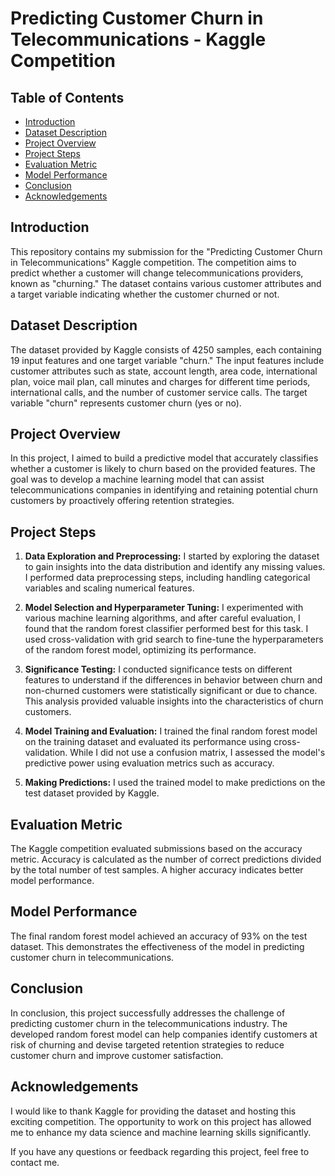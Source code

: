 # Predicting Customer Churn in Telecommunications - Kaggle Competition

## Table of Contents

- [Introduction](#introduction)
- [Dataset Description](#dataset-description)
- [Project Overview](#project-overview)
- [Project Steps](#project-steps)
- [Evaluation Metric](#evaluation-metric)
- [Model Performance](#model-performance)
- [Conclusion](#conclusion)
- [Acknowledgements](#acknowledgements)

## Introduction

This repository contains my submission for the "Predicting Customer Churn in Telecommunications" Kaggle competition. The competition aims to predict whether a customer will change telecommunications providers, known as "churning." The dataset contains various customer attributes and a target variable indicating whether the customer churned or not.

## Dataset Description

The dataset provided by Kaggle consists of 4250 samples, each containing 19 input features and one target variable "churn." The input features include customer attributes such as state, account length, area code, international plan, voice mail plan, call minutes and charges for different time periods, international calls, and the number of customer service calls. The target variable "churn" represents customer churn (yes or no).

## Project Overview

In this project, I aimed to build a predictive model that accurately classifies whether a customer is likely to churn based on the provided features. The goal was to develop a machine learning model that can assist telecommunications companies in identifying and retaining potential churn customers by proactively offering retention strategies.

## Project Steps

1. **Data Exploration and Preprocessing:** I started by exploring the dataset to gain insights into the data distribution and identify any missing values. I performed data preprocessing steps, including handling categorical variables and scaling numerical features.

2. **Model Selection and Hyperparameter Tuning:** I experimented with various machine learning algorithms, and after careful evaluation, I found that the random forest classifier performed best for this task. I used cross-validation with grid search to fine-tune the hyperparameters of the random forest model, optimizing its performance.

3. **Significance Testing:** I conducted significance tests on different features to understand if the differences in behavior between churn and non-churned customers were statistically significant or due to chance. This analysis provided valuable insights into the characteristics of churn customers.

4. **Model Training and Evaluation:** I trained the final random forest model on the training dataset and evaluated its performance using cross-validation. While I did not use a confusion matrix, I assessed the model's predictive power using evaluation metrics such as accuracy.

5. **Making Predictions:** I used the trained model to make predictions on the test dataset provided by Kaggle.

## Evaluation Metric

The Kaggle competition evaluated submissions based on the accuracy metric. Accuracy is calculated as the number of correct predictions divided by the total number of test samples. A higher accuracy indicates better model performance.

## Model Performance

The final random forest model achieved an accuracy of 93% on the test dataset. This demonstrates the effectiveness of the model in predicting customer churn in telecommunications.

## Conclusion

In conclusion, this project successfully addresses the challenge of predicting customer churn in the telecommunications industry. The developed random forest model can help companies identify customers at risk of churning and devise targeted retention strategies to reduce customer churn and improve customer satisfaction.

## Acknowledgements

I would like to thank Kaggle for providing the dataset and hosting this exciting competition. The opportunity to work on this project has allowed me to enhance my data science and machine learning skills significantly.

If you have any questions or feedback regarding this project, feel free to contact me.
